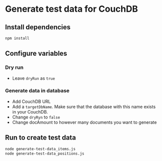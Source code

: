 # Generate test data for CouchDB

## Install dependencies
```bash
npm install
```

## Configure variables
### Dry run
- Leave `dryRun` as `true`
### Generate data in database
- Add CouchDB URL
- Add a `targetDbName`. Make sure that the database with this name exists in your CouchDB.
- Change `dryRyn` to `false`
- Change docAmount to however many documents you want to generate

## Run to create test data
```bash
node generate-test-data_items.js
node generate-test-data_positions.js
```
